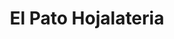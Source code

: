 ---
title: "El Pato Hojalateria"
url: /aguascalientes/el-pato-hojalateria/
shop: reparación de automóviles
---